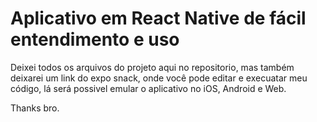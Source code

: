 # Aplicativo em React Native de fácil entendimento e uso

Deixei todos os arquivos do projeto aqui no repositorio, mas também deixarei um link do expo snack, onde você pode editar e execuatar meu código, lá será possivel emular o aplicativo no iOS, Android e Web. 

Thanks bro. 
